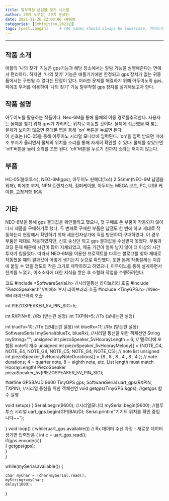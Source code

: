 ```yaml
---
title: 탈부착형 분실물 찾기 시스템
author: 29기 노우성, 29기 문상인
date: 2021-11-26 22:00:06 +0900
categories: [Exhibition,2021년]
tags: [post,sangin]     # TAG names should always be lowercase, 띄어쓰기도 금지
---
```


------------------------------------------


## 작품 소개
애플의 ‘나의 찾기’ 기능은 gps기능과 해당 장소에서는 알람 기능을 실행해준다는 면에서 편리하다.
하지만, ‘나의 찾기’ 기능은 애플기기에만 한정되고 gps 장치가 없는 귀중품에서는 구현될 수 없다는 단점이 있다.
이러한 문제를 해결하기 위해 아두이노의 gps, 피에조 부저를 이용하여 ‘나의 찾기’ 기능 탈부착형 gps 장치를 설계해보고자 한다.


## 작품 설명
아두이노를 활용하는 작품이다. Neo-6M을 통해 물체의 이동 경로를추적한다.
사용자는 물체를 찾기 위해 gps가 가리키는 위치로 이동할 것이다. 
물체에 접근했을 때 찾는 물체가 보이지 않으면 휴대폰 앱을 통해 'on' 버튼을 누르면 된다.  
이 신호는 HC-05를 통해 아두이노 시리얼 모니터에 입력된다. 
'on'을 입력 받으면 피에조 부저가 울리면서 물체의 위치를 소리를 통해 자세히 확인할 수 있다. 물체를 찾았으면 'off'버튼을 눌러 소리를 끄면 된다. 
'off'버튼을 누르기 전까지 소리는 꺼지지 않는다.


## 부품
HC-05(블루투스), NEO-6M(gps), 아두이노 핀헤더(1x4) 2.54mm(NEO-6M 납땜을 위해), 피에조 부저, NPN 트랜지스터, 점퍼케이블, 아두이노 MEGA 보드, PC, USB 케이블, 고정저항 1K옴


## 기타
NEO-6M을 통해 gps 결과값을 확인할려고 했으나, 첫 구매로 온 부품이 작동되지 않아 다시 제품을 구매하기로 했다.
두 번째로 구매한 부품은 납땜도 한 번에 하고 제대로 작동하는지 현장에서 확인하기 위해 세운전자상가에 직접 방문하여 구매하였다. 
이 경우 부품은 제대로 작동하였지만, 신호 송신만 되고 gps 결과값을 수신받지 못했다. 부품과 코딩 문제 때문에 시간이 많이 지체되었고, 제출 기간이 얼마 남지 않아 
더 이상의 시간 투자가 힘들었다. 따라서 NEO-6M을 이용한 프로젝트를 다루는 블로그를 찾아 제대로 작동했을 떄의 결과값이 어떻게 생기는지 눈으로 확인했다.
또한 본래 작품설계는 지갑에 붙일 수 있을 정도의 작은 크기로 제작하려고 하였으나, 아두이노를 통해 설계하면서 한계를 느꼈고, 미소소자에 대한 지식을 쌓은 후 소형화 작업을 수행하려한다.


코드
#include <SoftwareSerial.h> //시리얼통신 라이브러리 호출
#include "PiezoSpeaker.h"//피에조 부저 라이브러리 호출
#include <TinyGPS.h> //Neo-6M 라이브러리 호출

int PIEZOSPEAKER_5V_PIN_SIG=5; 

int RXPIN=6; //Rx (받는핀 설정) 
int TXPIN=5; //Tx (보내는핀 설정)

int blueTx=10;   //Tx (보내는핀 설정)
int blueRx=11;   //Rx (받는핀 설정)
SoftwareSerial mySerial(blueTx, blueRx);  //시리얼 통신을 위한 객체선언
String myString="";
unsigned int piezoSpeaker_5vHoorayLength          = 6;                                                      // 멜로디에 포함된 note의 개수
unsigned int piezoSpeaker_5vHoorayMelody[]        = {NOTE_C4, NOTE_E4, NOTE_G4, NOTE_C5, NOTE_G4, NOTE_C5}; // note list
unsigned int piezoSpeaker_5vHoorayNoteDurations[] = {8      , 8      , 8      , 4      , 8      , 4      }; // note durations; 4 = quarter note, 8 = eighth note, etc. List length must match HoorayLength!
PiezoSpeaker piezoSpeaker_5v(PIEZOSPEAKER_5V_PIN_SIG);

#define GPSBAUD 9600
TinyGPS gps;
SoftwareSerial uart_gps(RXPIN, TXPIN); //시리얼 통신을 위한 객체선언
void getgps(TinyGPS &gps); //getgps 함수 실행


void setup() 
{
  Serial.begin(9600);   //시리얼모니터
  mySerial.begin(9600); //블루투스 시리얼
  uart_gps.begin(GPSBAUD);
  Serial.println("기기의 위치를 확인 중입니다~~");


}
void loop()
{
  while(uart_gps.available())     // Rx 데이터 수신 과정 - 새로운 데이터 생기면 입력받음
  {
      int c = uart_gps.read();    
      if(gps.encode(c))      
      {
        getgps(gps);         
      }   
  }


  while(mySerial.available())
  {
    
    char myChar = (char)mySerial.read();
    myString+=myChar;
    delay(1000);
  }
  

  
